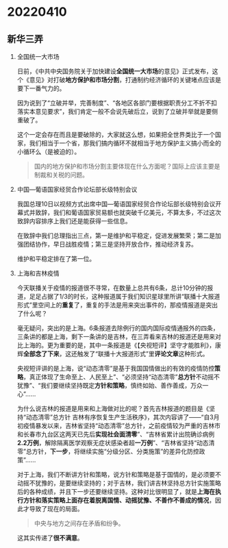 # 20220410

## 新华三弄

1. 全国统一大市场

   日前，《中共中央国务院关于加快建设**全国统一大市场**的意见》正式发布，这个《意见》对打破**地方保护和市场分割**，打通制约经济循环的关键堵点应该是要下一番气力的。

   因为说到了“立破并举，完善制度”、“各地区各部门要根据职责分工不折不扣落实本意见要求”，我们肯定一般不会说先破后立，说到了立破并举就是要侧重破了。

   这个一定会存在而且是要破除的，大家就这么想，如果把全世界类比于一个国家，我们相当于一个省，那我们搞内循环不就相当于地方保护主义搞小而全的小循环么（是被迫的）。

   > 国内的地方保护和市场分割主要体现在什么方面呢？国际上应该主要是制裁和关税的问题。

2. 中国—葡语国家经贸合作论坛部长级特别会议

   我国总理10日以视频方式出席中国—葡语国家经贸合作论坛部长级特别会议开幕式并致辞，我们和葡语国家贸易额也就突破千亿美元，不算太多，不过这次致辞内容排序上我们还是能获得一些信息。

   在致辞中我们总理指出三点，第一是维护和平稳定，促进发展繁荣；第二是加强团结协作，早日战胜疫情；第三是坚持开放合作，推动经济复苏。

   维护和平稳定排在了第一位。

3. 上海和吉林疫情

   今天联播关于疫情的报道很不寻常，在数量上总共有6条，总计10分钟的报道，足足占据了1/3的时长，这种报道属于我们知识星球里所讲“联播十大报道形式”里空间上的**重复**了，重复的手法是用来突出事件的，那疫情报道是突出了什么呢？

   毫无疑问，突出的是上海。6条报道去除例行的国内国际疫情通报外的四条，三条讲的都是上海，剩下一条讲的是吉林，在三弄看来吉林的报道还是用来对比上海的。更为重要的是，其中一条报道是《【央视短评】坚守才能胜利》，康辉**全部念了下来**，这还触发了“联播十大报道形式”里**评论文章**这种形式。

   央视短评讲的是上海，说“动态清零”是基于我国国情做出的有效的疫情防控**策略**，真正体现了生命至上、人民至上”、“必须坚持“动态清零”**总方针**不动摇不犹豫”、“我们要继续坚持既定**方针和策略**，慎终如始、善作善成，万众一心”……

   为什么说吉林的报道是用来和上海做对比的呢？首先吉林报道的题目是《坚持“动态清零”总方针 吉林有序恢复生产生活秩序》，其次内容讲了——“自3月初疫情暴发以来，吉林省坚持“动态清零”总方针，之前疫情较为严重的吉林市和长春市九台区这两天已先后**实现社会面清零**”、“吉林省累计出院确诊病例**2.2万例**，解除隔离医学观察无症状感染者超**一万例**”、“吉林省坚持“动态清零”总方针，**下一步**，将继续实施“分级分区、分类施策”的差异化防控政策”……

   对于上海，我们不断讲方针和策略，说方针和策略是基于国情的，是必须要不动摇不犹豫的，是要继续坚持的；对于吉林，我们讲吉林坚持总方针实施策略后的各种成绩，并且下一步还要继续坚持。这种对比很明显了，就是**上海在执行方针和落实策略上面存在着脱离国情、动摇犹豫、不善作不善成的情况**，因此才导致了现在的局面。

   > 中央与地方之间存在矛盾和纷争。

   这其实传递了**很不满意**。

   